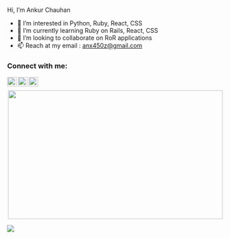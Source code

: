Hi, I’m Ankur Chauhan
- 👀 I’m interested in Python, Ruby, React, CSS
- 🌱 I’m currently learning Ruby on Rails, React, CSS
- 💞️ I’m looking to collaborate on RoR applications
- 📫 Reach at my email : anx450z@gmail.com

### Connect with me:
[<img align="left" alt="codeSTACKr | Twitter" width="22px" src="https://cdn.jsdelivr.net/npm/simple-icons@v3/icons/twitter.svg" />](https://twitter.com/Anx450z)
[<img align="left" alt="codeSTACKr | LinkedIn" width="22px" src="https://cdn.jsdelivr.net/npm/simple-icons@v3/icons/linkedin.svg" />](https://www.linkedin.com/in/ankur-chauhan-76a8ab8b/)
[<img align="left" alt="codeSTACKr | Instagram" width="22px" src="https://cdn.jsdelivr.net/npm/simple-icons@v3/icons/instagram.svg" />](https://www.instagram.com/ankurox/)

<br />
<p align="center">
<!-- <img height="300px" width="400px" src="https://github-readme-stats.vercel.app/api/top-langs/?username=mathewt-p&theme=onedark&langs_count=8"> -->
<img height="300px" width="500px" src="https://github-readme-streak-stats.herokuapp.com/?user=anx450z&theme=onedark&count_private=true&show_icons=true">
</p>
<img src="https://activity-graph.herokuapp.com/graph?username=anx450z&bg_color=2B213A&color=E5289E&line=DA5B0B&point=E1E8EB">
<div align="center">
